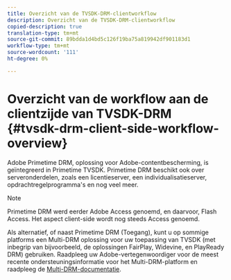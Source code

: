 ```yaml
---
title: Overzicht van de TVSDK-DRM-clientworkflow
description: Overzicht van de TVSDK-DRM-clientworkflow
copied-description: true
translation-type: tm+mt
source-git-commit: 89bdda1d4bd5c126f19ba75a819942df901183d1
workflow-type: tm+mt
source-wordcount: '111'
ht-degree: 0%

---
```



# Overzicht van de workflow aan de clientzijde van TVSDK-DRM {#tvsdk-drm-client-side-workflow-overview}

Adobe Primetime DRM, oplossing voor Adobe-contentbescherming, is geïntegreerd in Primetime TVSDK. Primetime DRM beschikt ook over serveronderdelen, zoals een licentieserver, een individualisatieserver, opdrachtregelprogramma&#39;s en nog veel meer.

>[!NOTE]
>
>Primetime DRM werd eerder Adobe Access genoemd, en daarvoor, Flash Access. Het aspect client-side wordt nog steeds Access genoemd.

Als alternatief, of naast Primetime DRM (Toegang), kunt u op sommige platforms een Multi-DRM oplossing voor uw toepassing van TVSDK (met inbegrip van bijvoorbeeld, de oplossingen FairPlay, Widevine, en PlayReady DRM) gebruiken. Raadpleeg uw Adobe-vertegenwoordiger voor de meest recente ondersteuningsinformatie voor het Multi-DRM-platform en raadpleeg de [Multi-DRM-documentatie](../multi-drm-workflows/title-page/overview.md).
